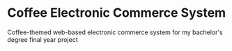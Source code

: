 # Coffee Electronic Commerce System
Coffee-themed web-based electronic commerce system for my bachelor's degree final year project
